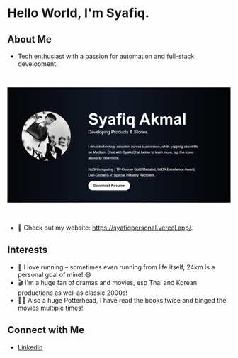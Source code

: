 # Hello World, I'm Syafiq.

## About Me
- Tech enthusiast with a passion for automation and full-stack development.

  <div align="center">
    <br/>
<img src="https://raw.githubusercontent.com/syafiq9326/syafiq9326/main/syafiqweb.png" 
     alt="description of image" 
     className="w-full h-auto max-w-xs sm:max-w-md md:max-w-lg lg:max-w-xl" />
</div><br/>

- 📝 Check out my website: https://syafiqpersonal.vercel.app/.

## Interests
- 🏃 I love running – sometimes even running from life itself, 24km is a personal goal of mine! 😄
- 🎬 I'm a huge fan of dramas and movies, esp Thai and Korean productions as well as classic 2000s!
- 🧙‍♂️ Also a huge Potterhead, I have read the books twice and binged the movies multiple times!
  

## Connect with Me
- [LinkedIn](https://www.linkedin.com/in/syafiqakmal/)
